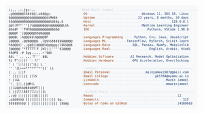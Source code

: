 <picture>
  <source srcset="https://raw.githubusercontent.com/mmazinjameel/mmazinjameel/main/dark_mode.svg?v=1754331417" media="(prefers-color-scheme: dark)">
  <img src="https://raw.githubusercontent.com/mmazinjameel/mmazinjameel/main/light_mode.svg?v=1754331417">
</picture>
